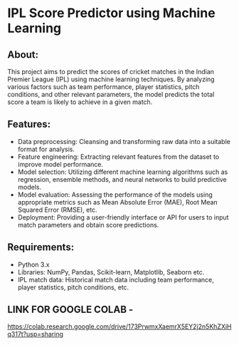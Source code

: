 # IPL Score Predictor using Machine Learning

## About:
This project aims to predict the scores of cricket matches in the Indian Premier League (IPL) using machine learning techniques. By analyzing various factors such as team performance, player statistics, pitch conditions, and other relevant parameters, the model predicts the total score a team is likely to achieve in a given match.

## Features:
- Data preprocessing: Cleansing and transforming raw data into a suitable format for analysis.
- Feature engineering: Extracting relevant features from the dataset to improve model performance.
- Model selection: Utilizing different machine learning algorithms such as regression, ensemble methods, and neural networks to build predictive models.
- Model evaluation: Assessing the performance of the models using appropriate metrics such as Mean Absolute Error (MAE), Root Mean Squared Error (RMSE), etc.
- Deployment: Providing a user-friendly interface or API for users to input match parameters and obtain score predictions.

## Requirements:
- Python 3.x
- Libraries: NumPy, Pandas, Scikit-learn, Matplotlib, Seaborn etc.
- IPL match data: Historical match data including team performance, player statistics, pitch conditions, etc.

## LINK FOR GOOGLE COLAB -
https://colab.research.google.com/drive/173PrwmxXaemrX5EY2j2n5KhZXiHq317t?usp=sharing
